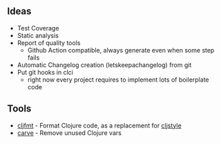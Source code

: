 ## Ideas
- Test Coverage
- Static analysis
- Report of quality tools
  - Github Action compatible, always generate even when some step fails
- Automatic Changelog creation (letskeepachangelog) from git
- Put git hooks in clci
  - right now every project requires to implement lots of boilerplate code

## Tools
- [cljfmt](https://github.com/weavejester/cljfmt) - Format Clojure code, as a replacement for [cljstyle](https://github.com/greglook/cljstyle)
- [carve](https://github.com/borkdude/carve) - Remove unused Clojure vars